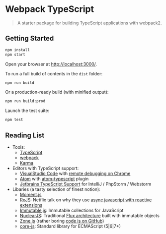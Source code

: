 Webpack TypeScript
==================

> A starter package for building TypeScript applications with webpack2.


## Getting Started

```bash
npm install
npm start
```

Open your browser at [http://localhost:3000/](http://localhost:3000).


To run a full build of contents in the ``dist`` folder:

```bash
npm run build
```

Or a production-ready build (with minified output):

```bash
npm run build:prod
```

Launch the test suite:

```bash
npm test
```



## Reading List

 * Tools:
   * [TypeScript](https://typescriptlang.org)
   * [webpack](https://webpack.github.io/)
   * [Karma](https://karma-runner.github.io/1.0/index.html)
 * Editors with TypeScript support:
   * [VisualStudio Code](https://code.visualstudio.com) with [remote debugging on Chrome](https://github.com/Microsoft/vscode-chrome-debug)
   * [Atom](https://atom.io) with [atom-typescript](https://atom.io/packages/atom-typescript) plugin
   * [Jetbrains TypeScript Support](https://www.jetbrains.com/help/webstorm/2016.2/typescript-support.html) for IntelliJ / PhpStorm / Webstorm
 * Libaries (a tasty selection of finest notion):
   * [Moment.js](http://momentjs.com/)
   * [RxJS](http://reactivex.io/rxjs/): Netflix talk on why they use [async javascript with reactive extensions](https://www.youtube.com/watch?v=XRYN2xt11Ek)
   * [Immutable.js](https://facebook.github.io/immutable-js/): Immutable collections for JavaScript
   * [NuclearJS](https://github.com/optimizely/nuclear-js): Traditional [Flux architecture](https://facebook.github.io/flux/docs/overview.html) built with immutable objects
   * [Zone.js](https://www.youtube.com/watch?v=3IqtmUscE_U) (rather boring [code is on GitHub](https://github.com/angular/zone.js/))
   * [core-js](https://github.com/zloirock/core-js#core-js): Standard library for ECMAScript (5|6|7+)

